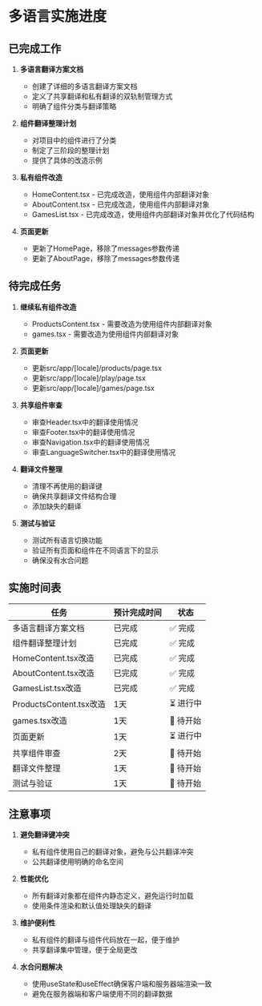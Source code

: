 # 多语言实施进度

## 已完成工作

1. **多语言翻译方案文档**
   - 创建了详细的多语言翻译方案文档
   - 定义了共享翻译和私有翻译的双轨制管理方式
   - 明确了组件分类与翻译策略

2. **组件翻译整理计划**
   - 对项目中的组件进行了分类
   - 制定了三阶段的整理计划
   - 提供了具体的改造示例

3. **私有组件改造**
   - HomeContent.tsx - 已完成改造，使用组件内部翻译对象
   - AboutContent.tsx - 已完成改造，使用组件内部翻译对象
   - GamesList.tsx - 已完成改造，使用组件内部翻译对象并优化了代码结构

4. **页面更新**
   - 更新了HomePage，移除了messages参数传递
   - 更新了AboutPage，移除了messages参数传递

## 待完成任务

1. **继续私有组件改造**
   - ProductsContent.tsx - 需要改造为使用组件内部翻译对象
   - games.tsx - 需要改造为使用组件内部翻译对象

2. **页面更新**
   - 更新src/app/[locale]/products/page.tsx
   - 更新src/app/[locale]/play/page.tsx
   - 更新src/app/[locale]/games/page.tsx

3. **共享组件审查**
   - 审查Header.tsx中的翻译使用情况
   - 审查Footer.tsx中的翻译使用情况
   - 审查Navigation.tsx中的翻译使用情况
   - 审查LanguageSwitcher.tsx中的翻译使用情况

4. **翻译文件整理**
   - 清理不再使用的翻译键
   - 确保共享翻译文件结构合理
   - 添加缺失的翻译

5. **测试与验证**
   - 测试所有语言切换功能
   - 验证所有页面和组件在不同语言下的显示
   - 确保没有水合问题

## 实施时间表

| 任务                   | 预计完成时间 | 状态    |
|-----------------------|------------|---------|
| 多语言翻译方案文档       | 已完成      | ✅ 完成  |
| 组件翻译整理计划         | 已完成      | ✅ 完成  |
| HomeContent.tsx改造    | 已完成      | ✅ 完成  |
| AboutContent.tsx改造   | 已完成      | ✅ 完成  |
| GamesList.tsx改造      | 已完成      | ✅ 完成  |
| ProductsContent.tsx改造 | 1天        | ⏳ 进行中 |
| games.tsx改造          | 1天        | 🔄 待开始 |
| 页面更新                | 1天        | ⏳ 进行中 |
| 共享组件审查            | 2天        | 🔄 待开始 |
| 翻译文件整理            | 1天        | 🔄 待开始 |
| 测试与验证              | 1天        | 🔄 待开始 |

## 注意事项

1. **避免翻译键冲突**
   - 私有组件使用自己的翻译对象，避免与公共翻译冲突
   - 公共翻译使用明确的命名空间

2. **性能优化**
   - 所有翻译对象都在组件内静态定义，避免运行时加载
   - 使用条件渲染和默认值处理缺失的翻译

3. **维护便利性**
   - 私有组件的翻译与组件代码放在一起，便于维护
   - 共享翻译集中管理，便于全局更改

4. **水合问题解决**
   - 使用useState和useEffect确保客户端和服务器端渲染一致
   - 避免在服务器端和客户端使用不同的翻译数据 